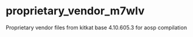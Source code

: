 proprietary_vendor_m7wlv
========================

Proprietary vendor files from kitkat base 4.10.605.3 for aosp compilation

